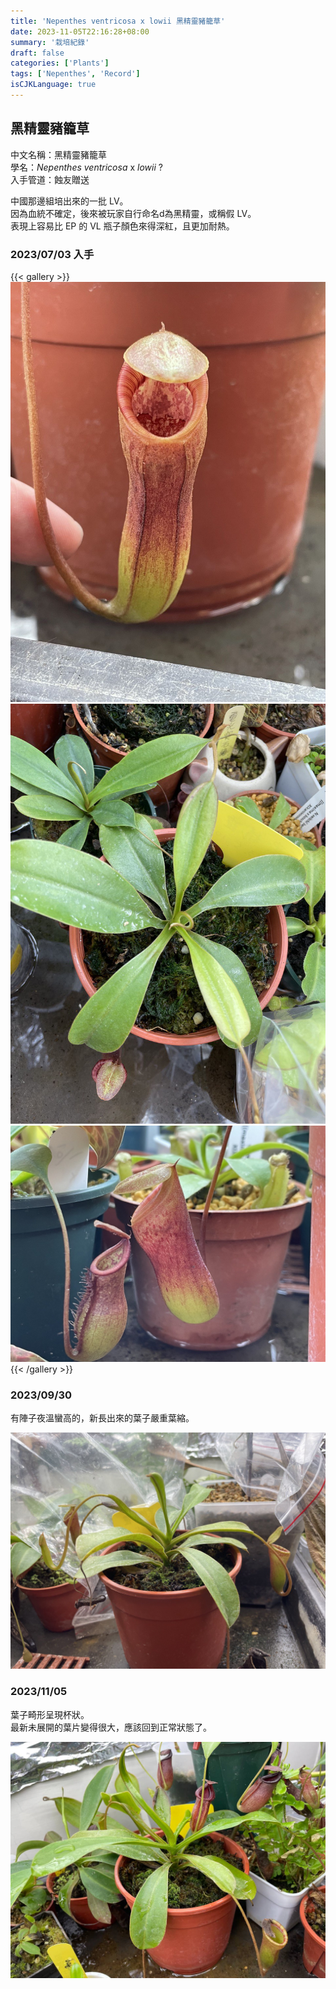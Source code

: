 ```yaml
---
title: 'Nepenthes ventricosa x lowii 黑精靈豬籠草'
date: 2023-11-05T22:16:28+08:00
summary: '栽培紀錄'
draft: false
categories: ['Plants']
tags: ['Nepenthes', 'Record']
isCJKLanguage: true
---
```


## 黑精靈豬籠草

中文名稱：黑精靈豬籠草  
學名：*Nepenthes ventricosa* x *lowii* ?  
入手管道：蝕友贈送  

中國那邊組培出來的一批 LV。  
因為血統不確定，後來被玩家自行命名d為黑精靈，或稱假 LV。  
表現上容易比 EP 的 VL 瓶子顏色來得深紅，且更加耐熱。  

### 2023/07/03 入手

{{< gallery >}}
<img src="./images/2023-07-30(2).jpg" class="grid-w50">
<img src="./images/2023-07-30(3).jpg" class="grid-w50">
<img src="./images/2023-07-30(1).jpg">
{{< /gallery >}}

### 2023/09/30

有陣子夜溫蠻高的，新長出來的葉子嚴重葉縮。  

![2023-09-30](./images/2023-09-30.jpg)

### 2023/11/05

葉子畸形呈現杯狀。  
最新未展開的葉片變得很大，應該回到正常狀態了。  

![2023-11-05](./images/2023-11-05.jpg)
